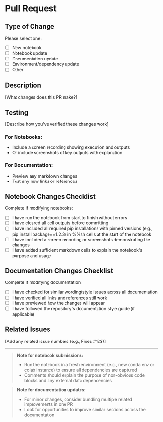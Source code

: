 # Pull Request

## Type of Change
Please select one:
- [ ] New notebook
- [ ] Notebook update
- [ ] Documentation update
- [ ] Environment/dependency update
- [ ] Other

## Description
[What changes does this PR make?]

## Testing
[Describe how you've verified these changes work]

### For Notebooks:
- Include a screen recording showing execution and outputs
- Or include screenshots of key outputs with explanation

### For Documentation:
- Preview any markdown changes
- Test any new links or references

## Notebook Changes Checklist
Complete if modifying notebooks:
- [ ] I have run the notebook from start to finish without errors
- [ ] I have cleared all cell outputs before committing
- [ ] I have included all required pip installations with pinned versions (e.g., pip install package==1.2.3) in %%sh cells at the start of the notebook
- [ ] I have included a screen recording or screenshots demonstrating the changes
- [ ] I have added sufficient markdown cells to explain the notebook's purpose and usage

## Documentation Changes Checklist
Complete if modifying documentation:
- [ ] I have checked for similar wording/style issues across all documentation
- [ ] I have verified all links and references still work
- [ ] I have previewed how the changes will appear
- [ ] I have followed the repository's documentation style guide (if applicable)

## Related Issues
[Add any related issue numbers (e.g., Fixes #123)]

---

> **Note for notebook submissions:**
> - Run the notebook in a fresh environment (e.g., new conda env or colab instance) to ensure all dependencies are captured
> - Comments should explain the purpose of non-obvious code blocks and any external data dependencies

> **Note for documentation updates:**
> - For minor changes, consider bundling multiple related improvements in one PR
> - Look for opportunities to improve similar sections across the documentation
